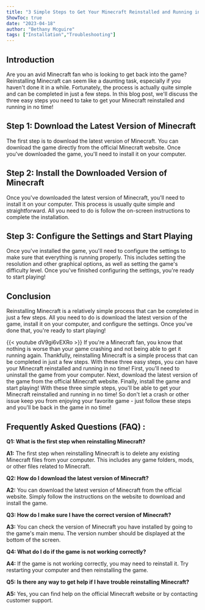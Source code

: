 ```yaml
---
title: "3 Simple Steps to Get Your Minecraft Reinstalled and Running in No Time!"
ShowToc: true 
date: "2023-04-18"
author: "Bethany Mcguire" 
tags: ["Installation","Troubleshooting"]
---
```

## Introduction
Are you an avid Minecraft fan who is looking to get back into the game? Reinstalling Minecraft can seem like a daunting task, especially if you haven't done it in a while. Fortunately, the process is actually quite simple and can be completed in just a few steps. In this blog post, we'll discuss the three easy steps you need to take to get your Minecraft reinstalled and running in no time!

## Step 1: Download the Latest Version of Minecraft
The first step is to download the latest version of Minecraft. You can download the game directly from the official Minecraft website. Once you've downloaded the game, you'll need to install it on your computer.

## Step 2: Install the Downloaded Version of Minecraft
Once you've downloaded the latest version of Minecraft, you'll need to install it on your computer. This process is usually quite simple and straightforward. All you need to do is follow the on-screen instructions to complete the installation.

## Step 3: Configure the Settings and Start Playing
Once you've installed the game, you'll need to configure the settings to make sure that everything is running properly. This includes setting the resolution and other graphical options, as well as setting the game's difficulty level. Once you've finished configuring the settings, you're ready to start playing!

## Conclusion
Reinstalling Minecraft is a relatively simple process that can be completed in just a few steps. All you need to do is download the latest version of the game, install it on your computer, and configure the settings. Once you've done that, you're ready to start playing!

{{< youtube dV9gi6vEXRo >}} 
If you're a Minecraft fan, you know that nothing is worse than your game crashing and not being able to get it running again. Thankfully, reinstalling Minecraft is a simple process that can be completed in just a few steps. With these three easy steps, you can have your Minecraft reinstalled and running in no time! First, you'll need to uninstall the game from your computer. Next, download the latest version of the game from the official Minecraft website. Finally, install the game and start playing! With these three simple steps, you'll be able to get your Minecraft reinstalled and running in no time! So don't let a crash or other issue keep you from enjoying your favorite game - just follow these steps and you'll be back in the game in no time!

## Frequently Asked Questions (FAQ) :
**Q1: What is the first step when reinstalling Minecraft?**

**A1:** The first step when reinstalling Minecraft is to delete any existing Minecraft files from your computer. This includes any game folders, mods, or other files related to Minecraft.

**Q2: How do I download the latest version of Minecraft?**

**A2:** You can download the latest version of Minecraft from the official website. Simply follow the instructions on the website to download and install the game.

**Q3: How do I make sure I have the correct version of Minecraft?**

**A3:** You can check the version of Minecraft you have installed by going to the game's main menu. The version number should be displayed at the bottom of the screen.

**Q4: What do I do if the game is not working correctly?**

**A4:** If the game is not working correctly, you may need to reinstall it. Try restarting your computer and then reinstalling the game.

**Q5: Is there any way to get help if I have trouble reinstalling Minecraft?**

**A5:** Yes, you can find help on the official Minecraft website or by contacting customer support.






